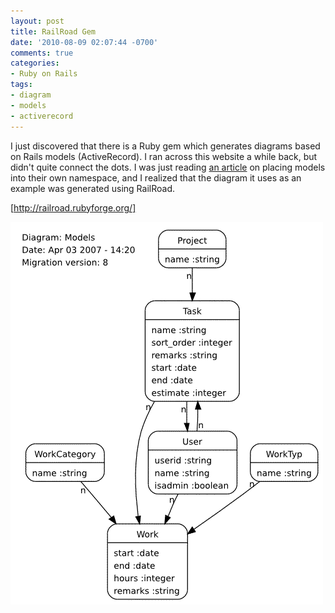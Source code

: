 ```yaml
---
layout: post
title: RailRoad Gem
date: '2010-08-09 02:07:44 -0700'
comments: true
categories:
- Ruby on Rails
tags:
- diagram
- models
- activerecord
---
```


I just discovered that there is a Ruby gem which generates diagrams based on
Rails models (ActiveRecord). I ran across this website a while back, but
didn't quite connect the dots. I was just reading [an article][1] on placing
models into their own namespace, and I realized that the diagram it uses as an
example was generated using RailRoad.

[http://railroad.rubyforge.org/]

![Railroad model diagram][2]

[1]: http://plasti.cx/2007/07/29/rails-models-in-a-namespace
[2]: /images/posts/rtplan_models_full.png
